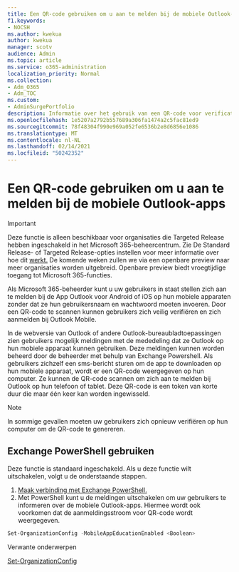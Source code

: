 ```yaml
---
title: Een QR-code gebruiken om u aan te melden bij de mobiele Outlook-apps
f1.keywords:
- NOCSH
ms.author: kwekua
author: kwekua
manager: scotv
audience: Admin
ms.topic: article
ms.service: o365-administration
localization_priority: Normal
ms.collection:
- Adm_O365
- Adm_TOC
ms.custom:
- AdminSurgePortfolio
description: Informatie over het gebruik van een QR-code voor verificatie en het downloaden van Outlook Mobile.
ms.openlocfilehash: 1e5207a2792b557689a306fa1474a2c5fac81ed9
ms.sourcegitcommit: 78f48304f990e969a052fe6536b2e8d6856e1086
ms.translationtype: MT
ms.contentlocale: nl-NL
ms.lasthandoff: 02/14/2021
ms.locfileid: "50242352"
---
```

# <a name="use-a-qr-code-to-sign-in-to-the-outlook-mobile-apps"></a>Een QR-code gebruiken om u aan te melden bij de mobiele Outlook-apps

> [!IMPORTANT]
> Deze functie is alleen beschikbaar voor organisaties die Targeted Release hebben ingeschakeld in het Microsoft 365-beheercentrum. Zie De Standard Release- of Targeted Release-opties instellen voor meer informatie over hoe dit [werkt.](release-options-in-office-365.md) De komende weken zullen we via een openbare preview naar meer organisaties worden uitgebreid. Openbare preview biedt vroegtijdige toegang tot Microsoft 365-functies.

Als Microsoft 365-beheerder kunt u uw gebruikers in staat stellen zich aan te melden bij de App Outlook voor Android of iOS op hun mobiele apparaten zonder dat ze hun gebruikersnaam en wachtwoord moeten invoeren. Door een QR-code te scannen kunnen gebruikers zich veilig verifiëren en zich aanmelden bij Outlook Mobile.

In de webversie van Outlook of andere Outlook-bureaubladtoepassingen zien gebruikers mogelijk meldingen met de mededeling dat ze Outlook op hun mobiele apparaat kunnen gebruiken. Deze meldingen kunnen worden beheerd door de beheerder met behulp van Exchange Powershell. Als gebruikers zichzelf een sms-bericht sturen om de app te downloaden op hun mobiele apparaat, wordt er een QR-code weergegeven op hun computer. Ze kunnen de QR-code scannen om zich aan te melden bij Outlook op hun telefoon of tablet. Deze QR-code is een token van korte duur die maar één keer kan worden ingewisseld.

> [!NOTE]
> In sommige gevallen moeten uw gebruikers zich opnieuw verifiëren op hun computer om de QR-code te genereren.

## <a name="use-exchange-powershell"></a>Exchange PowerShell gebruiken

Deze functie is standaard ingeschakeld. Als u deze functie wilt uitschakelen, volgt u de onderstaande stappen.

1. [Maak verbinding met Exchange PowerShell.](https://docs.microsoft.com/powershell/exchange/connect-to-exchange-online-powershell?view=exchange-ps)
2. Met PowerShell kunt u de meldingen uitschakelen om uw gebruikers te informeren over de mobiele Outlook-apps. Hiermee wordt ook voorkomen dat de aanmeldingsstroom voor QR-code wordt weergegeven.

```powershell
Set-OrganizationConfig -MobileAppEducationEnabled <Boolean>
```

Verwante onderwerpen

[Set-OrganizationConfig](https://docs.microsoft.com/powershell/module/exchange/set-organizationconfig?view=exchange-ps)
